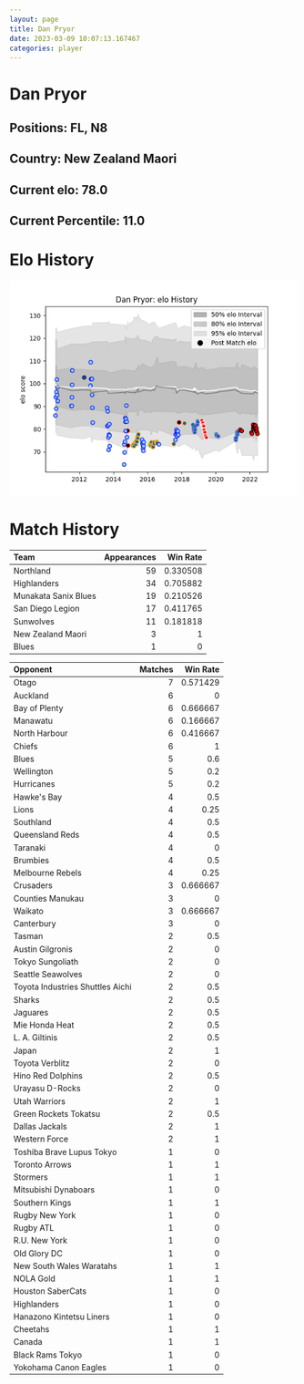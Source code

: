 ```yaml
---  
layout: page  
title: Dan Pryor  
date: 2023-03-09 10:07:13.167467  
categories: player  
---
```

# Dan Pryor

## Positions: FL, N8

## Country: New Zealand Maori

## Current elo: 78.0

## Current Percentile: 11.0

# Elo History


![elo history](history_DanPryor.png)
# Match History


| Team                 |   Appearances |   Win Rate |
|:---------------------|--------------:|-----------:|
| Northland            |            59 |   0.330508 |
| Highlanders          |            34 |   0.705882 |
| Munakata Sanix Blues |            19 |   0.210526 |
| San Diego Legion     |            17 |   0.411765 |
| Sunwolves            |            11 |   0.181818 |
| New Zealand Maori    |             3 |   1        |
| Blues                |             1 |   0        |

| Opponent                         |   Matches |   Win Rate |
|:---------------------------------|----------:|-----------:|
| Otago                            |         7 |   0.571429 |
| Auckland                         |         6 |   0        |
| Bay of Plenty                    |         6 |   0.666667 |
| Manawatu                         |         6 |   0.166667 |
| North Harbour                    |         6 |   0.416667 |
| Chiefs                           |         6 |   1        |
| Blues                            |         5 |   0.6      |
| Wellington                       |         5 |   0.2      |
| Hurricanes                       |         5 |   0.2      |
| Hawke's Bay                      |         4 |   0.5      |
| Lions                            |         4 |   0.25     |
| Southland                        |         4 |   0.5      |
| Queensland Reds                  |         4 |   0.5      |
| Taranaki                         |         4 |   0        |
| Brumbies                         |         4 |   0.5      |
| Melbourne Rebels                 |         4 |   0.25     |
| Crusaders                        |         3 |   0.666667 |
| Counties Manukau                 |         3 |   0        |
| Waikato                          |         3 |   0.666667 |
| Canterbury                       |         3 |   0        |
| Tasman                           |         2 |   0.5      |
| Austin Gilgronis                 |         2 |   0        |
| Tokyo Sungoliath                 |         2 |   0        |
| Seattle Seawolves                |         2 |   0        |
| Toyota Industries Shuttles Aichi |         2 |   0.5      |
| Sharks                           |         2 |   0.5      |
| Jaguares                         |         2 |   0.5      |
| Mie Honda Heat                   |         2 |   0.5      |
| L. A. Giltinis                   |         2 |   0.5      |
| Japan                            |         2 |   1        |
| Toyota Verblitz                  |         2 |   0        |
| Hino Red Dolphins                |         2 |   0.5      |
| Urayasu D-Rocks                  |         2 |   0        |
| Utah Warriors                    |         2 |   1        |
| Green Rockets Tokatsu            |         2 |   0.5      |
| Dallas Jackals                   |         2 |   1        |
| Western Force                    |         2 |   1        |
| Toshiba Brave Lupus Tokyo        |         1 |   0        |
| Toronto Arrows                   |         1 |   1        |
| Stormers                         |         1 |   1        |
| Mitsubishi Dynaboars             |         1 |   0        |
| Southern Kings                   |         1 |   1        |
| Rugby New York                   |         1 |   0        |
| Rugby ATL                        |         1 |   0        |
| R.U. New York                    |         1 |   0        |
| Old Glory DC                     |         1 |   0        |
| New South Wales Waratahs         |         1 |   1        |
| NOLA Gold                        |         1 |   1        |
| Houston SaberCats                |         1 |   0        |
| Highlanders                      |         1 |   0        |
| Hanazono Kintetsu Liners         |         1 |   0        |
| Cheetahs                         |         1 |   1        |
| Canada                           |         1 |   1        |
| Black Rams Tokyo                 |         1 |   0        |
| Yokohama Canon Eagles            |         1 |   0        |